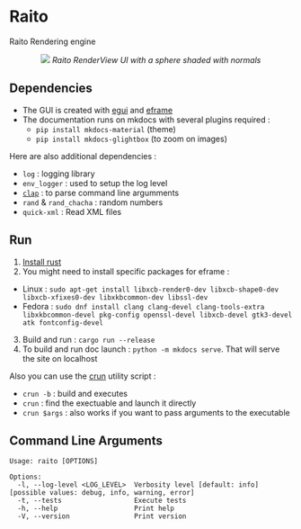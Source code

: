 # Raito
Raito Rendering engine

<p align="center">
  <img src="./docs/source/videos/pres-1.gif" />
  <i>Raito RenderView UI with a sphere shaded with normals</i>
</p>


## Dependencies

- The GUI is created with [egui](https://github.com/emilk/egui) and [eframe](https://github.com/emilk/egui/tree/master/crates/eframe)
- The documentation runs on mkdocs with several plugins required :
  - `pip install mkdocs-material` (theme)
  - `pip install mkdocs-glightbox` (to zoom on images)

Here are also additional dependencies :
- `log` : logging library
- `env_logger` : used to setup the log level
- [`clap`](https://github.com/clap-rs/clap) : to parse command line argumments
- `rand` & `rand_chacha` : random numbers
- `quick-xml` : Read XML files

## Run

1. [Install rust](https://www.rust-lang.org/tools/install)
2. You might need to install specific packages for eframe :
  - Linux : `sudo apt-get install libxcb-render0-dev libxcb-shape0-dev libxcb-xfixes0-dev libxkbcommon-dev libssl-dev`
  - Fedora : `sudo dnf install clang clang-devel clang-tools-extra libxkbcommon-devel pkg-config openssl-devel libxcb-devel gtk3-devel atk fontconfig-devel`
3. Build and run : `cargo run --release`
4. To build and run doc launch : `python -m mkdocs serve`. That will serve the site on localhost

Also you can use the [crun](./scripts/crun.sh) utility script :
- `crun -b` : build and executes
- `crun` : find the exectuable and launch it directly
- `crun $args` : also works if you want to pass arguments to the executable

## Command Line Arguments
```
Usage: raito [OPTIONS]

Options:
  -l, --log-level <LOG_LEVEL>  Verbosity level [default: info] [possible values: debug, info, warning, error]
  -t, --tests                  Execute tests
  -h, --help                   Print help
  -V, --version                Print version
```
